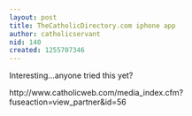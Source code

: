 ```yaml
---
layout: post
title: TheCatholicDirectory.com iphone app
author: catholicservant
nid: 140
created: 1255707346
---
```

<p>Interesting...anyone tried this yet?</p>
<p>http://www.catholicweb.com/media_index.cfm?fuseaction=view_partner&amp;id=56</p>
